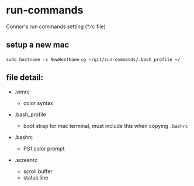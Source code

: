 run-commands
==

Connor's run commands setting (*.rc file)

## setup a new mac

`sudo hostname -s NewHostName`
`cp ~/git/run-commands/.bash_profile ~/`

## file detail:

* .vimrc
  * color syntax

* .bash_profile
  * boot strap for mac terminal, must include this when copying `.bashrc`

* .bashrc
  * PS1 color prompt

* .screenrc
  * scroll buffer
  * status line

